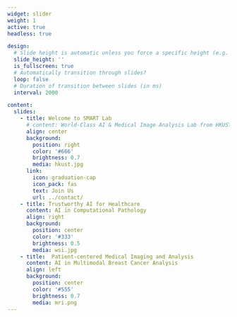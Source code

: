 ```yaml
---
widget: slider
weight: 1
active: true
headless: true

design:
  # Slide height is automatic unless you force a specific height (e.g. '400px')
  slide_height: ''
  is_fullscreen: true
  # Automatically transition through slides?
  loop: false
  # Duration of transition between slides (in ms)
  interval: 2000

content:
  slides:
    - title: Welcome to SMART Lab
      # content: World-Class AI & Medical Image Analysis Lab from HKUST
      align: center
      background:
        position: right
        color: '#666'
        brightness: 0.7
        media: hkust.jpg
      link:
        icon: graduation-cap
        icon_pack: fas
        text: Join Us
        url: ../contact/
    - title: Trustworthy AI for Healthcare
      content: AI in Computational Pathology
      align: right
      background:
        position: center
        color: '#333'
        brightness: 0.5
        media: wsi.jpg
    - title:  Patient-centered Medical Imaging and Analysis
      content: AI in Multimodal Breast Cancer Analysis
      align: left
      background:
        position: center
        color: '#555'
        brightness: 0.7
        media: mri.png
---
```

